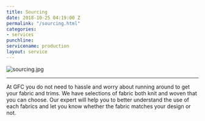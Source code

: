 ```yaml
---
title: Sourcing
date: 2018-10-25 04:19:00 Z
permalink: "/sourcing.html"
categories:
- services
punchline: 
servicename: production
layout: service
---
```


![sourcing.jpg](/uploads/sourcing.jpg)

---

At GFC you do not need to hassle and worry about running around to get your fabric and trims. We have selections of fabric both knit and woven that you can choose. Our expert will help you to better understand the use of each fabrics and let you know whether the fabric matches your design or not.